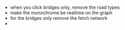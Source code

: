 
- when you click bridges only, remove the road types
- make the monochrome be realtime on the graph
- for the bridges only remove the fetch network
- 